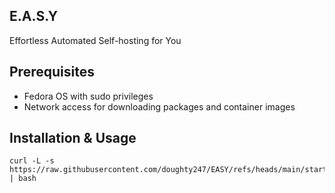 ## E.A.S.Y

Effortless Automated Self-hosting for You

## Prerequisites

- Fedora OS with sudo privileges
- Network access for downloading packages and container images

## Installation & Usage

```
curl -L -s https://raw.githubusercontent.com/doughty247/EASY/refs/heads/main/start.sh | bash
```

